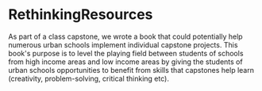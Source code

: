 # RethinkingResources

As part of a class capstone, we wrote a book that could potentially help numerous urban schools implement individual capstone projects. This book's purpose is to level the playing field between students of schools from high income areas and low income areas by giving the students of urban schools opportunities to benefit from skills that capstones help learn (creativity, problem-solving, critical thinking etc).
